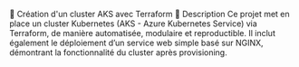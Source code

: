 🚀 Création d'un cluster AKS avec Terraform
     📌 Description
           Ce projet met en place un cluster Kubernetes (AKS - Azure Kubernetes Service) via Terraform, de manière automatisée, modulaire et reproductible. Il inclut également le déploiement d’un service web simple basé sur NGINX, démontrant la fonctionnalité du cluster après provisioning.